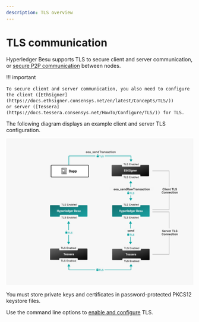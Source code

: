 ```yaml
---
description: TLS overview
---
```


# TLS communication

Hyperledger Besu supports TLS to secure client and server communication, or [secure P2P communication] between nodes.

!!! important

    To secure client and server communication, you also need to configure the client ([EthSigner](https://docs.ethsigner.consensys.net/en/latest/Concepts/TLS/))
    or server ([Tessera](https://docs.tessera.consensys.net/HowTo/Configure/TLS/)) for TLS.

The following diagram displays an example client and server TLS configuration.

![Besu client and server TLS](../images/Besu_TLS.png)

You must store private keys and certificates in password-protected PKCS12 keystore files.

Use the command line options to [enable and configure](../how-to/configure/TLS/Configure-TLS.md) TLS.

[secure P2P communication]: ../how-to/configure/TLS/P2P-TLS.md
